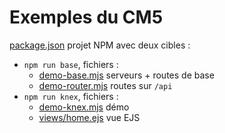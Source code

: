 # Exemples du CM5

[package.json](package.json) projet NPM avec deux cibles :

- `npm run base`, fichiers :
  - [demo-base.mjs](demo-base.mjs) serveurs + routes de base
  - [demo-router.mjs](demo-router.mjs) routes sur `/api`
- `npm run knex`, fichiers :
  - [demo-knex.mjs](demo-knex.mjs) démo
  - [views/home.ejs](views/home.ejs) vue EJS

